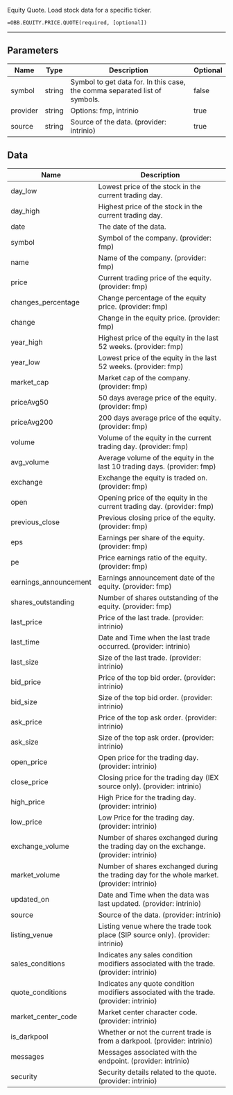 <!-- markdownlint-disable MD041 -->

Equity Quote. Load stock data for a specific ticker.

```excel wordwrap
=OBB.EQUITY.PRICE.QUOTE(required, [optional])
```

---

## Parameters

| Name | Type | Description | Optional |
| ---- | ---- | ----------- | -------- |
| symbol | string | Symbol to get data for. In this case, the comma separated list of symbols. | false |
| provider | string | Options: fmp, intrinio | true |
| source | string | Source of the data. (provider: intrinio) | true |

## Data

| Name | Description |
| ---- | ----------- |
| day_low | Lowest price of the stock in the current trading day.  |
| day_high | Highest price of the stock in the current trading day.  |
| date | The date of the data.  |
| symbol | Symbol of the company. (provider: fmp) |
| name | Name of the company. (provider: fmp) |
| price | Current trading price of the equity. (provider: fmp) |
| changes_percentage | Change percentage of the equity price. (provider: fmp) |
| change | Change in the equity price. (provider: fmp) |
| year_high | Highest price of the equity in the last 52 weeks. (provider: fmp) |
| year_low | Lowest price of the equity in the last 52 weeks. (provider: fmp) |
| market_cap | Market cap of the company. (provider: fmp) |
| priceAvg50 | 50 days average price of the equity. (provider: fmp) |
| priceAvg200 | 200 days average price of the equity. (provider: fmp) |
| volume | Volume of the equity in the current trading day. (provider: fmp) |
| avg_volume | Average volume of the equity in the last 10 trading days. (provider: fmp) |
| exchange | Exchange the equity is traded on. (provider: fmp) |
| open | Opening price of the equity in the current trading day. (provider: fmp) |
| previous_close | Previous closing price of the equity. (provider: fmp) |
| eps | Earnings per share of the equity. (provider: fmp) |
| pe | Price earnings ratio of the equity. (provider: fmp) |
| earnings_announcement | Earnings announcement date of the equity. (provider: fmp) |
| shares_outstanding | Number of shares outstanding of the equity. (provider: fmp) |
| last_price | Price of the last trade. (provider: intrinio) |
| last_time | Date and Time when the last trade occurred. (provider: intrinio) |
| last_size | Size of the last trade. (provider: intrinio) |
| bid_price | Price of the top bid order. (provider: intrinio) |
| bid_size | Size of the top bid order. (provider: intrinio) |
| ask_price | Price of the top ask order. (provider: intrinio) |
| ask_size | Size of the top ask order. (provider: intrinio) |
| open_price | Open price for the trading day. (provider: intrinio) |
| close_price | Closing price for the trading day (IEX source only). (provider: intrinio) |
| high_price | High Price for the trading day. (provider: intrinio) |
| low_price | Low Price for the trading day. (provider: intrinio) |
| exchange_volume | Number of shares exchanged during the trading day on the exchange. (provider: intrinio) |
| market_volume | Number of shares exchanged during the trading day for the whole market. (provider: intrinio) |
| updated_on | Date and Time when the data was last updated. (provider: intrinio) |
| source | Source of the data. (provider: intrinio) |
| listing_venue | Listing venue where the trade took place (SIP source only). (provider: intrinio) |
| sales_conditions | Indicates any sales condition modifiers associated with the trade. (provider: intrinio) |
| quote_conditions | Indicates any quote condition modifiers associated with the trade. (provider: intrinio) |
| market_center_code | Market center character code. (provider: intrinio) |
| is_darkpool | Whether or not the current trade is from a darkpool. (provider: intrinio) |
| messages | Messages associated with the endpoint. (provider: intrinio) |
| security | Security details related to the quote. (provider: intrinio) |
